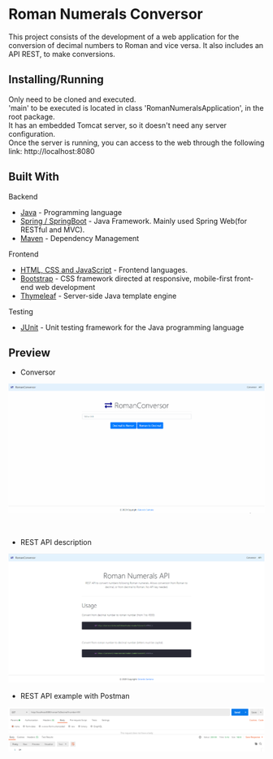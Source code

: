 # Roman Numerals Conversor

This project consists of the development of a web application for the conversion of decimal numbers to Roman and vice versa. It also includes an API REST, to make conversions.


## Installing/Running

Only need to be cloned and executed.
 <br>
 'main' to be executed is located in class 'RomanNumeralsApplication', in the root package.
 <br>
 It has an embedded Tomcat server, so it doesn't need any server configuration.
 <br>
 Once the server is running, you can access to the web through the following link: http://localhost:8080


## Built With

Backend
* [Java](https://java.com) - Programming language
* [Spring / SpringBoot](https://spring.io/projects/spring-boot) - Java Framework. Mainly used Spring Web(for RESTful and MVC).
* [Maven](https://maven.apache.org/) - Dependency Management

Frontend
* [HTML, CSS and JavaScript]() - Frontend languages.
* [Bootstrap](https://maven.apache.org/) -  CSS framework directed at responsive, mobile-first front-end web development
* [Thymeleaf](https://www.thymeleaf.org/) -  Server-side Java template engine 

Testing
* [JUnit](https://junit.org/junit5/) -  Unit testing framework for the Java programming language

## Preview

* Conversor

![alt-text](https://github.com/GerardoSant/RomanNumeralsConversor/blob/master/preview/conversor.gif)

 <br>

* REST API description

![alt-text](https://github.com/GerardoSant/RomanNumeralsConversor/blob/master/preview/api.PNG)

 * REST API example with Postman
 
 ![alt-text](https://github.com/GerardoSant/RomanNumeralsConversor/blob/master/preview/api2.PNG)

